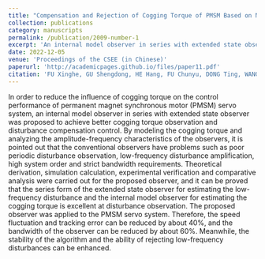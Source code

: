 ```yaml
---
title: "Compensation and Rejection of Cogging Torque of PMSM Based on Novel Internal Model Observer in Series With Extended State Observer"
collection: publications
category: manuscripts
permalink: /publication/2009-number-1
excerpt: 'An internal model observer in series with extended state observer was proposed to achieve better cogging torque observation and disturbance compensation control.'
date: 2022-12-05
venue: 'Proceedings of the CSEE (in Chinese)'
paperurl: 'http://academicpages.github.io/files/paper11.pdf'
citation: 'FU Xinghe, GU Shengdong, HE Hang, FU Chunyu, DONG Ting, WANG Zhaoheng. &quot;Compensation and Rejection of Cogging Torque of PMSM Based on Novel Internal Model Observer in Series With Extended State Observer.&quot; <i>Proceedings of the CSEE (in Chinese)</i>. vol. 42, no. 23, pp. 8729-8740, 2022.'
---
```


In order to reduce the influence of cogging torque on the control performance of permanent magnet synchronous motor (PMSM) servo system, an internal model observer in series with extended state observer was proposed to achieve better cogging torque observation and disturbance compensation control. By modeling the cogging torque and analyzing the amplitude-frequency characteristics of the observers, it is pointed out that the conventional observers have problems such as poor periodic disturbance observation, low-frequency disturbance amplification, high system order and strict bandwidth requirements. Theoretical derivation, simulation calculation, experimental verification and comparative analysis were carried out for the proposed observer, and it can be proved that the series form of the extended state observer for estimating the low-frequency disturbance and the internal model observer for estimating the cogging torque is excellent at disturbance observation. The proposed observer was applied to the PMSM servo system. Therefore, the speed fluctuation and tracking error can be reduced by about 40%, and the bandwidth of the observer can be reduced by about 60%. Meanwhile, the stability of the algorithm and the ability of rejecting low-frequency disturbances can be enhanced. 
